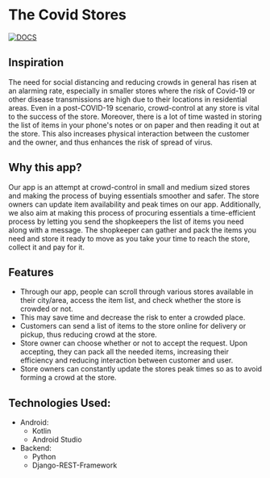 # The Covid Stores
  
[![DOCS](https://img.shields.io/badge/Documentation-see%20docs-green?style=flat-square&logo=appveyor)](https://documenter.getpostman.com/view/11088003/TVCh1TUK#f5ded67c-2d05-4173-ae75-a16bd46834fa) 

## Inspiration
The need for social distancing and reducing crowds in general has risen at an alarming rate, especially in smaller stores where the risk of Covid-19 or other disease transmissions are high due to their locations in residential areas. Even in a post-COVID-19 scenario, crowd-control at any store is vital to the success of the store. Moreover, there is a lot of time wasted in storing the list of items in your phone's notes or on paper and then reading it out at the store. This also increases physical interaction between the customer and the owner, and thus enhances the risk of spread of virus.

## Why this app?
Our app is an attempt at crowd-control in small and medium sized stores and making the process of buying essentials smoother and safer. The store owners can update item availability and peak times on our app. Additionally, we also aim at making this process of procuring essentials a time-efficient process by letting you send the shopkeepers the list of items you need along with a message. The shopkeeper can gather and pack the items you need and store it ready to move as you take your time to reach the store, collect it and pay for it.

## Features
- Through our app, people can scroll through various stores available in their city/area, access the item list, and check whether the store is crowded or not. 
- This may save time and decrease the risk to enter a crowded place. 
- Customers can send a list of items to the store online for delivery or pickup, thus reducing crowd at the store.
- Store owner can choose whether or not to accept the request. Upon accepting, they can pack all the needed items, increasing their efficiency and reducing interaction between customer and user.
- Store owners can constantly update the stores peak times so as to avoid forming a crowd at the store.

## Technologies Used:
- Android:
     - Kotlin
     - Android Studio
- Backend:
     - Python
     - Django-REST-Framework

